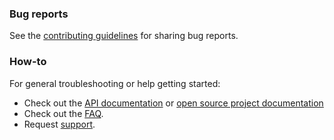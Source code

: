 ### Bug reports

See the [contributing guidelines](CONTRIBUTING.md) for sharing bug reports.

### How-to

For general troubleshooting or help getting started:

- Check out the [API documentation](https://developer.abnamro.com/) or [open source project documentation](https://github.com/ABNAMRO)
- Check out the [FAQ](https://developer.abnamro.com/FAQ).
- Request [support](https://developer.abnamro.com/support).
